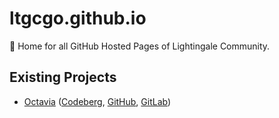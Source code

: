 # ltgcgo.github.io
📄 Home for all GitHub Hosted Pages of Lightingale Community.

## Existing Projects
* [Octavia](/octavia/) ([Codeberg](https://codeberg.org/ltgc/octavia), [GitHub](https://github.com/ltgcgo/octavia), [GitLab](https://gitlab.com/ltgc/oss/octavia))
